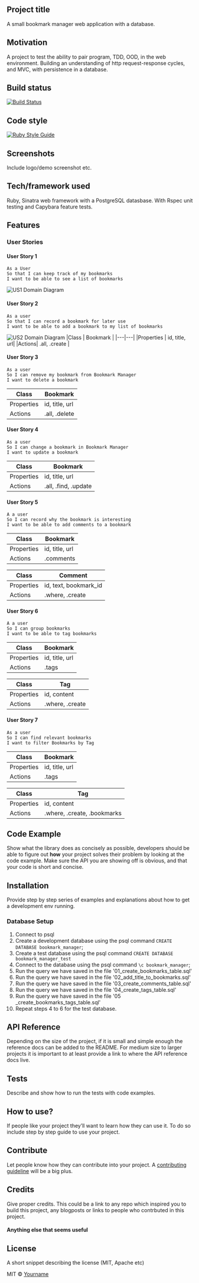 ## Project title
A small bookmark manager web application with a database.

## Motivation
A project to test the ability to pair program, TDD, OOD, in the web environment. Building an understanding of http request-response cycles, and MVC, with persistence in a database.

## Build status
[![Build Status](https://travis-ci.com/chriswhitehouse/bookmark_manager.svg?branch=main)](https://travis-ci.com/chriswhitehouse/bookmark_manager)

## Code style
[![Ruby Style Guide](https://img.shields.io/badge/code_style-standard-brightgreen.svg)](https://github.com/testdouble/standard)

## Screenshots
Include logo/demo screenshot etc.

## Tech/framework used
Ruby, Sinatra web framework with a PostgreSQL datasbase. With Rspec unit testing and Capybara feature tests.

## Features
### User Stories
#### User Story 1
```
As a User
So that I can keep track of my bookmarks
I want to be able to see a list of bookmarks
```
![US1 Domain Diagram](https://github.com/chriswhitehouse/bookmark_manager/blob/main/diagrams/user_story_1_diagram.svg)
#### User Story 2
```
As a user
So that I can record a bookmark for later use
I want to be able to add a bookmark to my list of bookmarks
```
![US2 Domain Diagram](https://github.com/chriswhitehouse/bookmark_manager/blob/main/diagrams/user_story_2_diagram.svg)
|Class | Bookmark |
|---|---|
|Properties | id, title, url|
|Actions| .all, .create |
#### User Story 3
```
As a user
So I can remove my bookmark from Bookmark Manager
I want to delete a bookmark
```
|Class | Bookmark |
|---|---|
|Properties | id, title, url|
|Actions| .all, .delete |
#### User Story 4
```
As a user
So I can change a bookmark in Bookmark Manager
I want to update a bookmark
```
|Class | Bookmark |
|---|---|
|Properties | id, title, url|
|Actions| .all, .find, .update|
#### User Story 5
```
A a user
So I can record why the bookmark is interesting
I want to be able to add comments to a bookmark
```
|Class | Bookmark |
|---|---|
|Properties | id, title, url|
|Actions| .comments|

|Class | Comment |
|---|---|
|Properties | id, text, bookmark_id|
|Actions| .where, .create|

#### User Story 6
```
A a user
So I can group bookmarks
I want to be able to tag bookmarks
```
|Class | Bookmark |
|---|---|
|Properties | id, title, url|
|Actions| .tags|

|Class | Tag |
|---|---|
|Properties | id, content|
|Actions| .where, .create|

#### User Story 7
```
As a user
So I can find relevant bookmarks
I want to filter Bookmarks by Tag
```
|Class | Bookmark |
|---|---|
|Properties | id, title, url|
|Actions| .tags|

|Class | Tag |
|---|---|
|Properties | id, content|
|Actions| .where, .create, .bookmarks|

## Code Example
Show what the library does as concisely as possible, developers should be able to figure out **how** your project solves their problem by looking at the code example. Make sure the API you are showing off is obvious, and that your code is short and concise.

## Installation
Provide step by step series of examples and explanations about how to get a development env running.

### Database Setup

1. Connect to psql
2. Create a development database using the psql command `CREATE DATABASE bookmark_manager`;
3. Create a test database using the psql command `CREATE DATABASE bookmark_manager_test`
3. Connect to the database using the psql command `\c bookmark_manager`;
4. Run the query we have saved in the file '01_create_bookmarks_table.sql'
5. Run the query we have saved in the file '02_add_title_to_bookmarks.sql'
6. Run the query we have saved in the file '03_create_comments_table.sql'
7. Run the query we have saved in the file '04_create_tags_table.sql'
8. Run the query we have saved in the file '05
_create_bookmarks_tags_table.sql'
9. Repeat steps 4 to 6 for the test database.

## API Reference

Depending on the size of the project, if it is small and simple enough the reference docs can be added to the README. For medium size to larger projects it is important to at least provide a link to where the API reference docs live.

## Tests
Describe and show how to run the tests with code examples.

## How to use?
If people like your project they’ll want to learn how they can use it. To do so include step by step guide to use your project.

## Contribute

Let people know how they can contribute into your project. A [contributing guideline](https://github.com/zulip/zulip-electron/blob/master/CONTRIBUTING.md) will be a big plus.

## Credits
Give proper credits. This could be a link to any repo which inspired you to build this project, any blogposts or links to people who contrbuted in this project.

#### Anything else that seems useful

## License
A short snippet describing the license (MIT, Apache etc)

MIT © [Yourname]()
